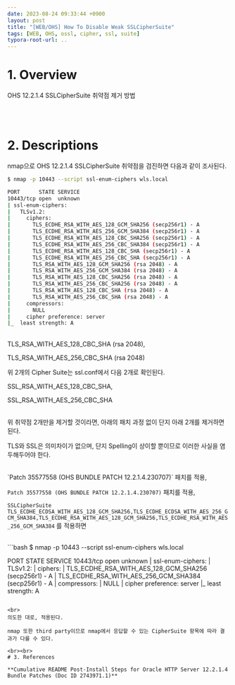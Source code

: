 ```yaml
---
date: 2023-08-24 09:33:44 +0900
layout: post
title: "[WEB/OHS] How To Disable Weak SSLCipherSuite"
tags: [WEB, OHS, ossl, cipher, ssl, suite]
typora-root-url: ..
---
```


# 1. Overview

OHS 12.2.1.4 SSLCipherSuite 취약점 제거 방법

<br><br>
# 2. Descriptions

nmap으로 OHS 12.2.1.4 SSLCipherSuite 취약점을 검진하면 다음과 같이 조사된다.

```bash
$ nmap -p 10443 --script ssl-enum-ciphers wls.local

PORT      STATE SERVICE
10443/tcp open  unknown
| ssl-enum-ciphers:
|   TLSv1.2:
|     ciphers:
|       TLS_ECDHE_RSA_WITH_AES_128_GCM_SHA256 (secp256r1) - A
|       TLS_ECDHE_RSA_WITH_AES_256_GCM_SHA384 (secp256r1) - A
|       TLS_ECDHE_RSA_WITH_AES_128_CBC_SHA256 (secp256r1) - A
|       TLS_ECDHE_RSA_WITH_AES_256_CBC_SHA384 (secp256r1) - A
|       TLS_ECDHE_RSA_WITH_AES_128_CBC_SHA (secp256r1) - A
|       TLS_ECDHE_RSA_WITH_AES_256_CBC_SHA (secp256r1) - A
|       TLS_RSA_WITH_AES_128_GCM_SHA256 (rsa 2048) - A
|       TLS_RSA_WITH_AES_256_GCM_SHA384 (rsa 2048) - A
|       TLS_RSA_WITH_AES_128_CBC_SHA256 (rsa 2048) - A
|       TLS_RSA_WITH_AES_256_CBC_SHA256 (rsa 2048) - A
|       TLS_RSA_WITH_AES_128_CBC_SHA (rsa 2048) - A
|       TLS_RSA_WITH_AES_256_CBC_SHA (rsa 2048) - A
|     compressors:
|       NULL
|     cipher preference: server
|_  least strength: A
```

<br>
TLS_RSA_WITH_AES_128_CBC_SHA (rsa 2048),

TLS_RSA_WITH_AES_256_CBC_SHA (rsa 2048)

위 2개의 Cipher Suite는 ssl.conf에서 다음 2개로 확인된다.

SSL_RSA_WITH_AES_128_CBC_SHA,

SSL_RSA_WITH_AES_256_CBC_SHA

<br>
위 취약점 2개만을 제거할 것이라면, 아래의 패치 과정 없이 단지 아래 2개를 제거하면 된다.

TLS와 SSL은 의미차이가 없으며, 단지 Spelling이 상이할 뿐이므로 이러한 사실을 염두해두어야 한다.

<br>
`Patch 35577558 (OHS BUNDLE PATCH 12.2.1.4.230707)` 패치를 적용,

`Patch 35577558 (OHS BUNDLE PATCH 12.2.1.4.230707)` 패치를 적용,

`SSLCipherSuite TLS_ECDHE_ECDSA_WITH_AES_128_GCM_SHA256,TLS_ECDHE_ECDSA_WITH_AES_256_GCM_SHA384,TLS_ECDHE_RSA_WITH_AES_128_GCM_SHA256,TLS_ECDHE_RSA_WITH_AES_256_GCM_SHA384` 를 적용하면

<br>
```bash
$ nmap -p 10443 --script ssl-enum-ciphers wls.local

PORT      STATE SERVICE
10443/tcp open  unknown
| ssl-enum-ciphers:
|   TLSv1.2:
|     ciphers:
|       TLS_ECDHE_RSA_WITH_AES_128_GCM_SHA256 (secp256r1) - A
|       TLS_ECDHE_RSA_WITH_AES_256_GCM_SHA384 (secp256r1) - A
|     compressors:
|       NULL
|     cipher preference: server
|_  least strength: A
```

<br>
의도한 대로, 적용된다.

nmap 또한 third party이므로 nmap에서 응답할 수 있는 CipherSuite 항목에 따라 결과가 다를 수 있다.

<br><br>
# 3. References

**Cumulative README Post-Install Steps for Oracle HTTP Server 12.2.1.4 Bundle Patches (Doc ID 2743971.1)**
